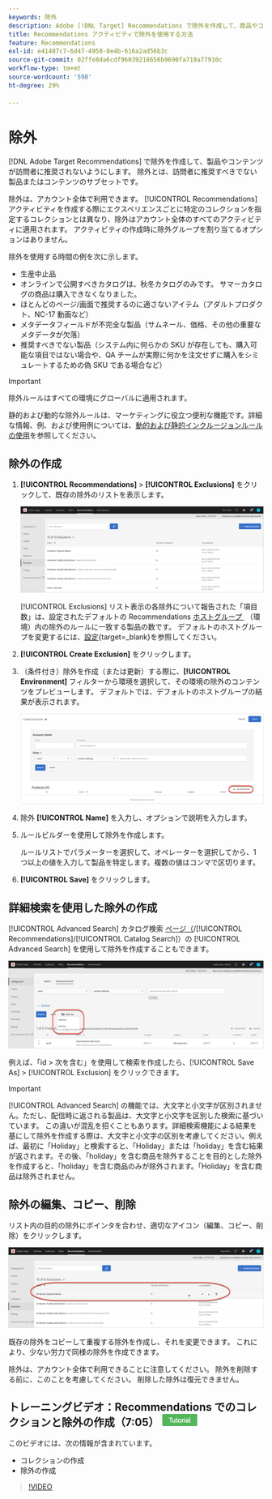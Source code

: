 ```yaml
---
keywords: 除外
description: Adobe [!DNL Target] Recommendations で除外を作成して、商品やコンテンツが訪問者にレコメンデーションされないようにする方法を説明します。
title: Recommendations アクティビティで除外を使用する方法
feature: Recommendations
exl-id: e41487c7-6d47-4958-8e4b-616a2ad56b3c
source-git-commit: 02ffe8da6cdf96039218656b9690fa719a77910c
workflow-type: tm+mt
source-wordcount: '598'
ht-degree: 29%

---
```


# 除外

[!DNL Adobe Target Recommendations] で除外を作成して、製品やコンテンツが訪問者に推奨されないようにします。 除外とは、訪問者に推奨すべきでない製品またはコンテンツのサブセットです。

除外は、アカウント全体で利用できます。 [!UICONTROL Recommendations] アクティビティを作成する際にエクスペリエンスごとに特定のコレクションを指定するコレクションとは異なり、除外はアカウント全体のすべてのアクティビティに適用されます。 アクティビティの作成時に除外グループを割り当てるオプションはありません。

除外を使用する時間の例を次に示します。

* 生産中止品
* オンラインで公開すべきカタログは、秋冬カタログのみです。 サマーカタログの商品は購入できなくなりました。
* ほとんどのページ/画面で推奨するのに適さないアイテム（アダルトプロダクト、NC-17 動画など）
* メタデータフィールドが不完全な製品（サムネール、価格、その他の重要なメタデータが欠落）
* 推奨すべきでない製品（システム内に何らかの SKU が存在しても、購入可能な項目ではない場合や、QA チームが実際に何かを注文せずに購入をシミュレートするための偽 SKU である場合など）

>[!IMPORTANT]
>
>除外ルールはすべての環境にグローバルに適用されます。
>
>静的および動的な除外ルールは、マーケティングに役立つ便利な機能です。詳細な情報、例、および使用例については、[動的および静的インクルージョンルールの使用](/help/main/c-recommendations/c-algorithms/use-dynamic-and-static-inclusion-rules.md#concept_4CB5C0FA705D4E449BD0B37B3D987F9F)を参照してください。

## 除外の作成

1. **[!UICONTROL Recommendations]** > **[!UICONTROL Exclusions]** をクリックして、既存の除外のリストを表示します。

   ![exclusions_list image](assets/exclusions_list.png)

   [!UICONTROL Exclusions] リスト表示の各除外について報告された「項目数」は、設定されたデフォルトの Recommendations [&#x200B; ホストグループ &#x200B;](/help/main/administrating-target/hosts.md) （環境）内の除外のルールに一致する製品の数です。 デフォルトのホストグループを変更するには、[設定](https://experienceleague.adobe.com/docs/target-dev/developer/recommendations.html?lang=ja){target=_blank}を参照してください。

1. **[!UICONTROL Create Exclusion]** をクリックします。

1. （条件付き）除外を作成（または更新）する際に、**[!UICONTROL Environment]** フィルターから環境を選択して、その環境の除外のコンテンツをプレビューします。 デフォルトでは、デフォルトのホストグループの結果が表示されます。

   ![除外を作成](/help/main/c-recommendations/c-products/assets/CreateExclusion.png)

1. 除外 **[!UICONTROL Name]** を入力し、オプションで説明を入力します。

1. ルールビルダーを使用して除外を作成します。

   ルールリストでパラメーターを選択して、オペレーターを選択してから、1 つ以上の値を入力して製品を特定します。複数の値はコンマで区切ります。

1. **[!UICONTROL Save]** をクリックします。

## 詳細検索を使用した除外の作成

[!UICONTROL Advanced Search] カタログ検索 [&#x200B; ページ（](/help/main/c-recommendations/c-products/catalog-search.md#save-as)/[!UICONTROL Recommendations]/[!UICONTROL Catalog Search]）の [!UICONTROL Advanced Search] を使用して除外を作成することもできます。

![&#x200B; 名前を付けて保存ダイアログ &#x200B;](/help/main/c-recommendations/c-products/assets/save-as.png)

例えば、「id > 次を含む」を使用して検索を作成したら、[!UICONTROL Save As] > [!UICONTROL Exclusion] をクリックできます。

>[!IMPORTANT]
>
>[!UICONTROL Advanced Search] の機能では、大文字と小文字が区別されません。ただし、配信時に返される製品は、大文字と小文字を区別した検索に基づいています。 この違いが混乱を招くこともあります。詳細検索機能による結果を基にして除外を作成する際は、大文字と小文字の区別を考慮してください。例えば、最初に「Holiday」と検索すると、「Holiday」または「holiday」を含む結果が返されます。その後、「holiday」を含む商品を除外することを目的とした除外を作成すると、「holiday」を含む商品のみが除外されます。「Holiday」を含む商品は除外されません。

## 除外の編集、コピー、削除

リスト内の目的の除外にポインタを合わせ、適切なアイコン（編集、コピー、削除）をクリックします。

![&#x200B; 除外に対するホバーアイコン &#x200B;](/help/main/c-recommendations/c-products/assets/hover-exclusions.png)

既存の除外をコピーして重複する除外を作成し、それを変更できます。 これにより、少ない労力で同様の除外を作成できます。

除外は、アカウント全体で利用できることに注意してください。 除外を削除する前に、このことを考慮してください。 削除した除外は復元できません。

## トレーニングビデオ：Recommendations でのコレクションと除外の作成（7:05） ![&#x200B; チュートリアルバッジ &#x200B;](/help/main/assets/tutorial.png)

このビデオには、次の情報が含まれています。

* コレクションの作成
* 除外の作成

>[!VIDEO](https://video.tv.adobe.com/v/35311?captions=jpn)
